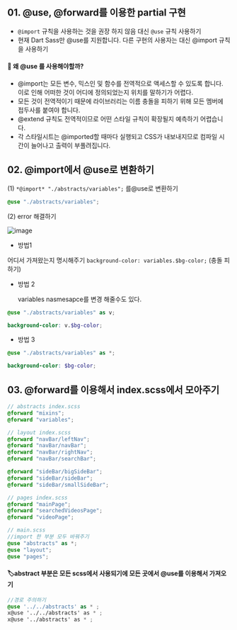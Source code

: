 ## 01. **@use, @forward를 이용한 partial 구현**

* `@import` 규칙을 사용하는 것을 권장 하지 않음 대신 `@use` 규칙 사용하기
*  현재 Dart Sass만 @use를 지원합니다. 다른 구현의 사용자는 대신 @import 규칙을 사용하기



#### 🤔 왜  @use 를 사용해야할까?

* @import는 모든 변수, 믹스인 및 함수를 전역적으로 액세스할 수 있도록 합니다. 이로 인해 어떠한 것이 어디에 정의되었는지 위치를 말하기가 어렵다.
*  모든 것이 전역적이기 때문에 라이브러리는 이름 충돌을 피하기 위해 모든 멤버에 접두사를 붙여야 합니다.
* @extend 규칙도 전역적이므로 어떤 스타일 규칙이 확장될지 예측하기 어렵습니다.
* 각 스타일시트는 @imported할 때마다 실행되고 CSS가 내보내지므로 컴파일 시간이 늘어나고 출력이 부풀려집니다.



## 02. @import에서 @use로 변환하기

(1) `*@import* "./abstracts/variables";` 를@use로 변환하기 

```scss 
@use "./abstracts/variables";
```



(2) error 해결하기

![image](https://github.com/user-attachments/assets/84d1d08b-b109-4478-8b31-2893651d6ec2)


* 방법1

어디서 가져왔는지 명시해주기 `background-color: variables.$bg-color;` (충돌 피하기)

* 방법 2

  variables nasmesapce를 변경 해줄수도 있다.    

```scss
@use "./abstracts/variables" as v;
```

```scss
background-color: v.$bg-color;
```

* 방법 3

```scss
@use "./abstracts/variables" as *;
```

```scss
background-color: $bg-color;
```



## 03. @forward를 이용해서 index.scss에서 모아주기 

 ```scss
 // abstracts index.scss
 @forward "mixins";
 @forward "variables";
 ```

```scss
// layout index.scss
@forward "navBar/leftNav";
@forward "navBar/navBar";
@forward "navBar/rightNav";
@forward "navBar/searchBar";

@forward "sideBar/bigSideBar";
@forward "sideBar/sideBar";
@forward "sideBar/smallSideBar";
```

```scss
// pages index.scss
@forward "mainPage";
@forward "searchedVideosPage";
@forward "videoPage";
```

```scss
// main.scss
//import 한 부분 모두 바꿔주기
@use "abstracts" as *;
@use "layout";
@use "pages";
```



#### 🏷️abstract 부분은 모든 scss에서 사용되기에 모든 곳에서  @use를 이용해서 가져오기     

```scss
//경로 주의하기
@use '../../abstracts' as * ;
x@use '../../abstracts' as * ;
x@use '../abstracts' as * ;
```


